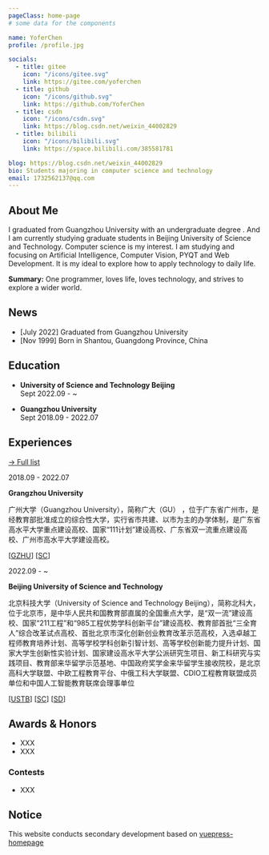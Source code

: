 ```yaml
---
pageClass: home-page
# some data for the components

name: YoferChen
profile: /profile.jpg

socials:
  - title: gitee
    icon: "/icons/gitee.svg"
    link: https://gitee.com/yoferchen
  - title: github
    icon: "/icons/github.svg"
    link: https://github.com/YoferChen
  - title: csdn
    icon: "/icons/csdn.svg"
    link: https://blog.csdn.net/weixin_44002829
  - title: bilibili
    icon: "/icons/bilibili.svg"
    link: https://space.bilibili.com/385581781

blog: https://blog.csdn.net/weixin_44002829
bio: Students majoring in computer science and technology
email: 1732562137@qq.com
---
```


<ProfileSection :frontmatter="$page.frontmatter" />

## About Me

I graduated from Guangzhou University with an undergraduate degree . And I am currently studying graduate students in Beijing University of Science and Technology. Computer science is my interest. I am studying and focusing on Artificial Intelligence, Computer Vision, PYQT and Web Development. It is my ideal to explore how to apply technology to daily life.

**Summary:** One programmer, loves life, loves technology, and strives to explore a  wider world.

## News

- [July 2022] Graduated from Guangzhou University
- [Nov 1999] Born in Shantou, Guangdong Province, China


## Education

- **University of Science and Technology Beijing** <br/>
Sept 2022.09 - ~

- **Guangzhou University** <br/>
Sept 2018.09 - 2022.07
## Experiences
[→ Full list](/experiences/)

<ExperienceCard image="/experiences/GZHU.jpg">

  2018.09 - 2022.07
  
  **Grangzhou University**
  
  广州大学（Guangzhou University），简称广大（GU）  ，位于广东省广州市，是经教育部批准成立的综合性大学，实行省市共建、以市为主的办学体制，是广东省高水平大学重点建设高校、国家“111计划”建设高校、广东省双一流重点建设高校、广州市高水平大学建设高校。
  
  [[GZHU](http://www.gzhu.edu.cn/)] [[SC](https://jsj.gzhu.edu.cn/)]

</ExperienceCard>

<ExperienceCard image="/experiences/USTB.png">

  2022.09 - ~

  **Beijing University of Science and Technology**
  
  北京科技大学（University of Science and Technology Beijing），简称北科大，位于北京市，是中华人民共和国教育部直属的全国重点大学，是“双一流”建设高校、国家“211工程”和“985工程优势学科创新平台”建设高校、教育部首批“三全育人”综合改革试点高校、首批北京市深化创新创业教育改革示范高校，入选卓越工程师教育培养计划、高等学校学科创新引智计划、高等学校创新能力提升计划、国家大学生创新性实验计划、国家建设高水平大学公派研究生项目、新工科研究与实践项目、教育部来华留学示范基地、中国政府奖学金来华留学生接收院校，是北京高科大学联盟、中欧工程教育平台、中俄工科大学联盟、CDIO工程教育联盟成员单位和中国人工智能教育联席会理事单位

  [[USTB](https://www.ustb.edu.cn/)] [[SC](http://scce.ustb.edu.cn/)] [[SD](https://sd.ustb.edu.cn/)] 

</ExperienceCard>


## Awards & Honors
- XXX
- XXX

### Contests
- XXX

## Notice
This website conducts secondary development based on [vuepress-homepage](https://github.com/imfing/vuepress-homepage)

<!-- Custom style for this page -->

<style lang="stylus">

.theme-container.home-page .page
  font-size 14px
  font-family "lucida grande", "lucida sans unicode", lucida, "Helvetica Neue", Helvetica, Arial, sans-serif;
  p
    margin 0 0 0.5rem
  p, ul, ol
    line-height normal
  a
    font-weight normal
  .theme-default-content:not(.custom) > h2
    margin-bottom 0.5rem
  .theme-default-content:not(.custom) > h2:first-child + p
    margin-top 0.5rem
  .theme-default-content:not(.custom) > h3
    padding-top 4rem

  /* Override */
  .md-card
    margin-top 0.5em
    .card-image
      padding 0.2rem
      img
        max-width 120px
        max-height 120px
    .card-content p
      -webkit-margin-after 0.2em

@media (max-width: 419px)
  .theme-container.home-page .page
    p, ul, ol
      line-height 1.5

    .md-card
      .card-image
        img 
          width 100%
          max-width 400px

</style>
